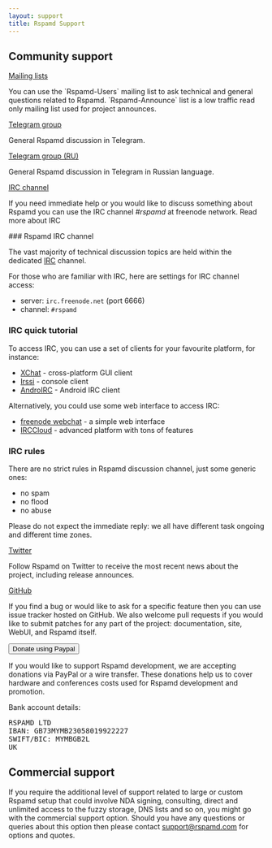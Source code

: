 ```yaml
---
layout: support
title: Rspamd Support
---
```


## Community support


<div class="r-support">
    <div class="r-support-btn">
        <a class="btn btn-social btn-primary btn-block" href="https://lists.rspamd.com"><i class="fa fa-envelope-o"></i> Mailing lists</a>
    </div>
    <div class="r-support-content">
        <p>You can use the `Rspamd-Users` mailing list to ask technical and general questions related to Rspamd. `Rspamd-Announce` list is a low traffic read only mailing list used for project announces.</p>
    </div>
</div>
<div class="r-support">
    <div class="r-support-btn">
        <a class="btn btn-social btn-telegram btn-block" href="http://t.me/rspamd"><i class="fa fa-paper-plane"></i> Telegram group</a>
    </div>
    <div class="r-support-content">
        <p>General Rspamd discussion in Telegram.</p>
    </div>
</div>
<div class="r-support">
    <div class="r-support-btn">
        <a class="btn btn-social btn-telegram btn-block" href="http://t.me/rspamd_ru"><i class="fa fa-paper-plane"></i> Telegram group (RU)</a>
    </div>
    <div class="r-support-content">
        <p>General Rspamd discussion in Telegram in Russian language.</p>
    </div>
</div>
<div class="r-support">
    <div class="r-support-btn">
        <a class="btn btn-social btn-reddit btn-block" href="https://freenode.net" data-toggle="tooltip" data-placement="top" title="channel #rspamd"><i class="fa fa-comments-o"></i>IRC channel</a>
    </div>
    <div class="r-support-content">
        <p>If you need immediate help or you would like to discuss something about Rspamd you can use the IRC channel <i>#rspamd</i> at freenode network. Read more about <a role="button" data-toggle="collapse" data-target="#add_irc">IRC&nbsp;<i class="fa fa-chevron-down"></i></a></p>
        <div id="add_irc" class="collapse collapse-link">
<div markdown="1">
### Rspamd IRC channel

The vast majority of technical discussion topics are held within the dedicated [IRC](https://en.wikipedia.org/wiki/IRC) channel.

For those who are familiar with IRC, here are settings for IRC channel access:

* server: `irc.freenode.net` (port 6666)
* channel: `#rspamd`

### IRC quick tutorial

To access IRC, you can use a set of clients for your favourite platform, for instance:

* [XChat](http://www.xchat.org) - cross-platform GUI client
* [Irssi](http://www.irssi.org) - console client
* [AndroIRC](https://play.google.com/store/apps/details?id=com.androirc) - Android IRC client

Alternatively, you could use some web interface to access IRC:

* [freenode webchat](https://webchat.freenode.net/) - a simple web interface
* [IRCCloud](https://irccloud.com) - advanced platform with tons of features

### IRC rules

There are no strict rules in Rspamd discussion channel, just some generic ones:

* no spam
* no flood
* no abuse

Please do not expect the immediate reply: we all have different task ongoing and different time zones.
</div>
        </div>
    </div>
</div>
<div class="r-support">
    <div class="r-support-btn">
        <a class="btn btn-social btn-twitter btn-block" href="https://twitter.com/rspamd"><i class="fa fa-twitter"></i> Twitter</a>
    </div>
    <div class="r-support-content">
        <p>Follow Rspamd on Twitter to receive the most recent news about the project, including release announces.</p>
    </div>
</div>
<div class="r-support">
    <div class="r-support-btn">
        <a class="btn btn-social btn-github btn-block" href="https://github.com/rspamd/rspamd"><i class="fa fa-github"></i> GitHub</a>
    </div>
    <div class="r-support-content">
        <p>If you find a bug or would like to ask for a specific feature then you can use issue tracker hosted on GitHub. We also welcome pull requests if you would like to submit patches for any part of the project: documentation, site, WebUI, and Rspamd itself.</p>
    </div>
</div>
<div class="r-support">
    <div class="r-support-btn r-support-btn-pp">
        <form action="https://www.paypal.com/cgi-bin/webscr" method="post" target="_top">
            <input type="hidden" name="cmd" value="_s-xclick">
            <input type="hidden" name="hosted_button_id" value="32NL9H6JS6K9C">
            <input type="submit" value="Donate using Paypal" name="submit" title="PayPal - The safer, easier way to pay online!" class="btn btn-social btn-pp btn-block">
            <!--input type="image" src="https://www.paypalobjects.com/en_US/GB/i/btn/btn_donateCC_LG.gif" border="0" name="submit" alt="PayPal – The safer, easier way to pay online!"-->
            <img alt="" border="0" src="https://www.paypalobjects.com/en_GB/i/scr/pixel.gif" width="1" height="1">
        </form>
    </div>
    <div class="r-support-content">
        <p>If you would like to support Rspamd development, we are accepting donations via PayPal or a wire transfer. These donations help us to cover hardware and conferences costs used for Rspamd development and promotion.</p>
        <p>Bank account details:</p>
<pre>RSPAMD LTD
IBAN: GB73MYMB23058019922227
SWIFT/BIC: MYMBGB2L
UK</pre>
    </div>
</div>

## Commercial support

If you require the additional level of support related to large or custom Rspamd setup that could involve NDA signing, consulting, direct and unlimited access to the fuzzy storage, DNS lists and so on, you might go with the commercial support option. Should you have any questions or queries about this option then please contact <support@rspamd.com> for options and quotes.
